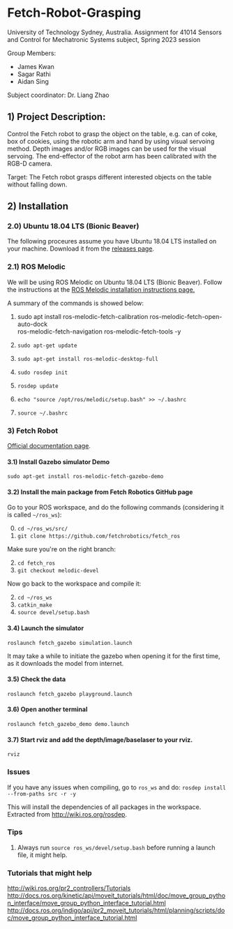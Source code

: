 # Fetch-Robot-Grasping

University of Technology Sydney, Australia.
Assignment for 41014 Sensors and Control for Mechatronic Systems subject, Spring 2023 session

Group Members:
 - James Kwan
 - Sagar Rathi
 - Aidan Sing
 
Subject coordinator: Dr. Liang Zhao

## 1) Project Description: ##
Control the Fetch robot to grasp the object on the table, e.g. can of coke, box of cookies, using the robotic arm and hand by
using visual servoing method. Depth images and/or RGB images can be used for the visual servoing. The end-effector of the robot arm has been calibrated with the RGB-D camera.

Target: The Fetch robot grasps different interested objects on the table without falling down.

## 2) Installation ##

### 2.0) Ubuntu 18.04 LTS (Bionic Beaver)

The following proceures assume you have Ubuntu 18.04 LTS installed on your machine. Download it from the [releases page](http://releases.ubuntu.com/).
 
### 2.1) ROS Melodic 

We will be using ROS Melodic on Ubuntu 18.04 LTS (Bionic Beaver). Follow the instructions at the [ROS Melodic installation instructions page.](https://wiki.ros.org/melodic/Installation/Ubuntu)

A summary of the commands is showed below:

1) sudo apt install ros-melodic-fetch-calibration ros-melodic-fetch-open-auto-dock \
ros-melodic-fetch-navigation ros-melodic-fetch-tools -y

2) `sudo apt-get update`

3) `sudo apt-get install ros-melodic-desktop-full`

4) `sudo rosdep init`

5) `rosdep update`

6) `echo "source /opt/ros/melodic/setup.bash" >> ~/.bashrc`

7) `source ~/.bashrc`

### 3) Fetch Robot

[Official documentation page](https://docs.fetchrobotics.com/).

#### 3.1) Install Gazebo simulator Demo
`sudo apt-get install ros-melodic-fetch-gazebo-demo`

#### 3.2) Install the main package from Fetch Robotics GitHub page

Go to your ROS workspace, and do the following commands  (considering it is called `~/ros_ws`): 

0) `cd ~/ros_ws/src/`
1) `git clone https://github.com/fetchrobotics/fetch_ros`

Make sure you're on the right branch:

2) `cd fetch_ros`
3) `git checkout melodic-devel`

Now go back to the workspace and compile it:

2) `cd ~/ros_ws`
3) `catkin_make`
4) `source devel/setup.bash`

#### 3.4) Launch the simulator
`roslaunch fetch_gazebo simulation.launch`

It may take a while to initiate the gazebo when opening it for the first time, as it downloads the model from internet.
#### 3.5) Check the data
`roslaunch fetch_gazebo playground.launch`
#### 3.6) Open another terminal
`roslaunch fetch_gazebo_demo demo.launch`
#### 3.7) Start rviz and add the depth/image/baselaser to your rviz.
`rviz`

### Issues

If you have any issues when compiling, go to `ros_ws` and do:
`rosdep install --from-paths src -r -y`

This will install the dependencies of all packages in the workspace. Extracted from http://wiki.ros.org/rosdep.

### Tips
1) Always run `source ros_ws/devel/setup.bash` before running a launch file, it might help.




### Tutorials that might help
http://wiki.ros.org/pr2_controllers/Tutorials
http://docs.ros.org/kinetic/api/moveit_tutorials/html/doc/move_group_python_interface/move_group_python_interface_tutorial.html
http://docs.ros.org/indigo/api/pr2_moveit_tutorials/html/planning/scripts/doc/move_group_python_interface_tutorial.html
